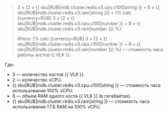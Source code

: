 > 3 × (2&nbsp;×&nbsp;{{ sku|RUB|mdb.cluster.redis.v3.cpu.c100|string }} + 8&nbsp;×&nbsp;{{ sku|RUB|mdb.cluster.redis.v3.ram|string }}) = {% calc [currency=RUB] 3 × (2 × {{ sku|RUB|mdb.cluster.redis.v3.cpu.c100|number }} + 8 × {{ sku|RUB|mdb.cluster.redis.v3.ram|number }}) %}
>
> Итого: {% calc [currency=RUB] 3 × (2 × {{ sku|RUB|mdb.cluster.redis.v3.cpu.c100|number }} + 8 × {{ sku|RUB|mdb.cluster.redis.v3.ram|number }}) %} — стоимость часа работы хостов {{ VLK }}.

Где:
* 3 — количество хостов {{ VLK }}.
* 2 — количество vCPU.
* {{ sku|RUB|mdb.cluster.redis.v3.cpu.c100|string }} — стоимость часа использования 100% vCPU.
* 8 — объем RAM одного хоста {{ VLK }} (в гигабайтах).
* {{ sku|RUB|mdb.cluster.redis.v3.ram|string }} — стоимость часа использования 1 ГБ RAM на 100% vCPU.
